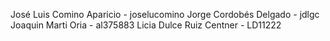 José Luis Comino Aparicio - joselucomino
Jorge Cordobés Delgado - jdlgc
Joaquin Marti Oria - al375883
Licia Dulce Ruiz Centner - LD11222